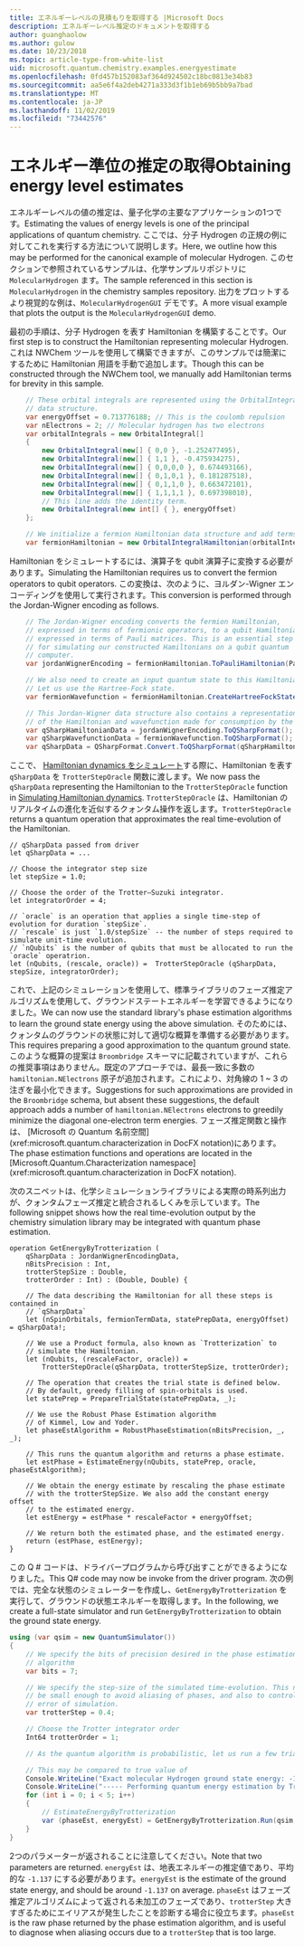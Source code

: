 ```yaml
---
title: エネルギーレベルの見積もりを取得する |Microsoft Docs
description: エネルギーレベル推定のドキュメントを取得する
author: guanghaolow
ms.author: gulow
ms.date: 10/23/2018
ms.topic: article-type-from-white-list
uid: microsoft.quantum.chemistry.examples.energyestimate
ms.openlocfilehash: 0fd457b152083af364d924502c18bc0813e34b83
ms.sourcegitcommit: aa5e6f4a2deb4271a333d3f1b1eb69b5bb9a7bad
ms.translationtype: MT
ms.contentlocale: ja-JP
ms.lasthandoff: 11/02/2019
ms.locfileid: "73442576"
---
```

# <a name="obtaining-energy-level-estimates"></a><span data-ttu-id="7c3e2-103">エネルギー準位の推定の取得</span><span class="sxs-lookup"><span data-stu-id="7c3e2-103">Obtaining energy level estimates</span></span>
<span data-ttu-id="7c3e2-104">エネルギーレベルの値の推定は、量子化学の主要なアプリケーションの1つです。</span><span class="sxs-lookup"><span data-stu-id="7c3e2-104">Estimating the values of energy levels is one of the principal applications of quantum chemistry.</span></span> <span data-ttu-id="7c3e2-105">ここでは、分子 Hydrogen の正規の例に対してこれを実行する方法について説明します。</span><span class="sxs-lookup"><span data-stu-id="7c3e2-105">Here, we outline how this may be performed for the canonical example of molecular Hydrogen.</span></span> <span data-ttu-id="7c3e2-106">このセクションで参照されているサンプルは、化学サンプルリポジトリに `MolecularHydrogen` ます。</span><span class="sxs-lookup"><span data-stu-id="7c3e2-106">The sample referenced in this section is `MolecularHydrogen` in the chemistry samples repository.</span></span> <span data-ttu-id="7c3e2-107">出力をプロットするより視覚的な例は、`MolecularHydrogenGUI` デモです。</span><span class="sxs-lookup"><span data-stu-id="7c3e2-107">A more visual example that plots the output is the `MolecularHydrogenGUI` demo.</span></span>

<span data-ttu-id="7c3e2-108">最初の手順は、分子 Hydrogen を表す Hamiltonian を構築することです。</span><span class="sxs-lookup"><span data-stu-id="7c3e2-108">Our first step is to construct the Hamiltonian representing molecular Hydrogen.</span></span> <span data-ttu-id="7c3e2-109">これは NWChem ツールを使用して構築できますが、このサンプルでは簡潔にするために Hamiltonian 用語を手動で追加します。</span><span class="sxs-lookup"><span data-stu-id="7c3e2-109">Though this can be constructed through the NWChem tool, we manually add Hamiltonian terms for brevity in this sample.</span></span>

```csharp
    // These orbital integrals are represented using the OrbitalIntegral
    // data structure.
    var energyOffset = 0.713776188; // This is the coulomb repulsion
    var nElectrons = 2; // Molecular hydrogen has two electrons
    var orbitalIntegrals = new OrbitalIntegral[]
    {
        new OrbitalIntegral(new[] { 0,0 }, -1.252477495),
        new OrbitalIntegral(new[] { 1,1 }, -0.475934275),
        new OrbitalIntegral(new[] { 0,0,0,0 }, 0.674493166),
        new OrbitalIntegral(new[] { 0,1,0,1 }, 0.181287518),
        new OrbitalIntegral(new[] { 0,1,1,0 }, 0.663472101),
        new OrbitalIntegral(new[] { 1,1,1,1 }, 0.697398010),
        // This line adds the identity term.
        new OrbitalIntegral(new int[] { }, energyOffset)
    };

    // We initialize a fermion Hamiltonian data structure and add terms to it.
    var fermionHamiltonian = new OrbitalIntegralHamiltonian(orbitalIntegrals).ToFermionHamiltonian();
```

<span data-ttu-id="7c3e2-110">Hamiltonian をシミュレートするには、演算子を qubit 演算子に変換する必要があります。</span><span class="sxs-lookup"><span data-stu-id="7c3e2-110">Simulating the Hamiltonian requires us to convert the fermion operators to qubit operators.</span></span> <span data-ttu-id="7c3e2-111">この変換は、次のように、ヨルダン-Wigner エンコーディングを使用して実行されます。</span><span class="sxs-lookup"><span data-stu-id="7c3e2-111">This conversion is performed through the Jordan-Wigner encoding as follows.</span></span>

```csharp
    // The Jordan-Wigner encoding converts the fermion Hamiltonian, 
    // expressed in terms of fermionic operators, to a qubit Hamiltonian,
    // expressed in terms of Pauli matrices. This is an essential step
    // for simulating our constructed Hamiltonians on a qubit quantum
    // computer.
    var jordanWignerEncoding = fermionHamiltonian.ToPauliHamiltonian(Pauli.QubitEncoding.JordanWigner);

    // We also need to create an input quantum state to this Hamiltonian.
    // Let us use the Hartree-Fock state.
    var fermionWavefunction = fermionHamiltonian.CreateHartreeFockState(nElectrons);

    // This Jordan-Wigner data structure also contains a representation 
    // of the Hamiltonian and wavefunction made for consumption by the Q# operations.
    var qSharpHamiltonianData = jordanWignerEncoding.ToQSharpFormat();
    var qSharpWavefunctionData = fermionWavefunction.ToQSharpFormat();
    var qSharpData = QSharpFormat.Convert.ToQSharpFormat(qSharpHamiltonianData, qSharpWavefunctionData);
```

<span data-ttu-id="7c3e2-112">ここで、 [Hamiltonian dynamics をシミュレート](xref:microsoft.quantum.libraries.standard.algorithms)する際に、Hamiltonian を表す `qSharpData` を `TrotterStepOracle` 関数に渡します。</span><span class="sxs-lookup"><span data-stu-id="7c3e2-112">We now pass the `qSharpData` representing the Hamiltonian to the `TrotterStepOracle` function in [Simulating Hamiltonian dynamics](xref:microsoft.quantum.libraries.standard.algorithms).</span></span> <span data-ttu-id="7c3e2-113">`TrotterStepOracle` は、Hamiltonian のリアルタイムの進化を近似するクォンタム操作を返します。</span><span class="sxs-lookup"><span data-stu-id="7c3e2-113">`TrotterStepOracle` returns a quantum operation that approximates the real time-evolution of the Hamiltonian.</span></span>

```qsharp
// qSharpData passed from driver
let qSharpData = ... 

// Choose the integrator step size
let stepSize = 1.0;

// Choose the order of the Trotter—Suzuki integrator.
let integratorOrder = 4;

// `oracle` is an operation that applies a single time-step of evolution for duration `stepSize`.
// `rescale` is just `1.0/stepSize` -- the number of steps required to simulate unit-time evolution.
// `nQubits` is the number of qubits that must be allocated to run the `oracle` operatrion.
let (nQubits, (rescale, oracle)) =  TrotterStepOracle (qSharpData, stepSize, integratorOrder);
```

<span data-ttu-id="7c3e2-114">これで、上記のシミュレーションを使用して、標準ライブラリのフェーズ推定アルゴリズムを使用して、グラウンドステートエネルギーを学習できるようになりました。</span><span class="sxs-lookup"><span data-stu-id="7c3e2-114">We can now use the standard library's phase estimation algorithms to learn the ground state energy using the above simulation.</span></span> <span data-ttu-id="7c3e2-115">そのためには、クォンタムのグラウンドの状態に対して適切な概算を準備する必要があります。</span><span class="sxs-lookup"><span data-stu-id="7c3e2-115">This requires preparing a good approximation to the quantum ground state.</span></span> <span data-ttu-id="7c3e2-116">このような概算の提案は `Broombridge` スキーマに記載されていますが、これらの推奨事項はありません。既定のアプローチでは、最長一致に多数の `hamiltonian.NElectrons` 原子が追加されます。これにより、対角線の 1 ~ 3 の注ぎを最小化できます。</span><span class="sxs-lookup"><span data-stu-id="7c3e2-116">Suggestions for such approximations are provided in the `Broombridge` schema, but absent these suggestions, the default approach adds a number of `hamiltonian.NElectrons` electrons to  greedily minimize the diagonal one-electron term energies.</span></span> <span data-ttu-id="7c3e2-117">フェーズ推定関数と操作は、 [Microsoft の Quantum 名前空間](xref:microsoft.quantum.characterization in DocFX notation)にあります。</span><span class="sxs-lookup"><span data-stu-id="7c3e2-117">The phase estimation functions and operations are located in the [Microsoft.Quantum.Characterization namespace](xref:microsoft.quantum.characterization in DocFX notation).</span></span>

<span data-ttu-id="7c3e2-118">次のスニペットは、化学シミュレーションライブラリによる実際の時系列出力が、クォンタムフェーズ推定と統合されるしくみを示しています。</span><span class="sxs-lookup"><span data-stu-id="7c3e2-118">The following snippet shows how the real time-evolution output by the chemistry simulation library may be integrated with quantum phase estimation.</span></span>

```qsharp
operation GetEnergyByTrotterization (
    qSharpData : JordanWignerEncodingData, 
    nBitsPrecision : Int, 
    trotterStepSize : Double, 
    trotterOrder : Int) : (Double, Double) {
    
    // The data describing the Hamiltonian for all these steps is contained in
    // `qSharpData`
    let (nSpinOrbitals, fermionTermData, statePrepData, energyOffset) = qSharpData!;
    
    // We use a Product formula, also known as `Trotterization` to
    // simulate the Hamiltonian.
    let (nQubits, (rescaleFactor, oracle)) = 
        TrotterStepOracle(qSharpData, trotterStepSize, trotterOrder);
    
    // The operation that creates the trial state is defined below.
    // By default, greedy filling of spin-orbitals is used.
    let statePrep = PrepareTrialState(statePrepData, _);
    
    // We use the Robust Phase Estimation algorithm
    // of Kimmel, Low and Yoder.
    let phaseEstAlgorithm = RobustPhaseEstimation(nBitsPrecision, _, _);
    
    // This runs the quantum algorithm and returns a phase estimate.
    let estPhase = EstimateEnergy(nQubits, statePrep, oracle, phaseEstAlgorithm);
    
    // We obtain the energy estimate by rescaling the phase estimate
    // with the trotterStepSize. We also add the constant energy offset
    // to the estimated energy.
    let estEnergy = estPhase * rescaleFactor + energyOffset;
    
    // We return both the estimated phase, and the estimated energy.
    return (estPhase, estEnergy);
}
```

<span data-ttu-id="7c3e2-119">この Q # コードは、ドライバープログラムから呼び出すことができるようになりました。</span><span class="sxs-lookup"><span data-stu-id="7c3e2-119">This Q# code may now be invoke from the driver program.</span></span> <span data-ttu-id="7c3e2-120">次の例では、完全な状態のシミュレーターを作成し、`GetEnergyByTrotterization` を実行して、グラウンドの状態エネルギーを取得します。</span><span class="sxs-lookup"><span data-stu-id="7c3e2-120">In the following, we create a full-state simulator and run `GetEnergyByTrotterization` to obtain the ground state energy.</span></span>

```csharp
using (var qsim = new QuantumSimulator())
{
    // We specify the bits of precision desired in the phase estimation 
    // algorithm
    var bits = 7;

    // We specify the step-size of the simulated time-evolution. This needs to
    // be small enough to avoid aliasing of phases, and also to control the
    // error of simulation.
    var trotterStep = 0.4;

    // Choose the Trotter integrator order
    Int64 trotterOrder = 1;

    // As the quantum algorithm is probabilistic, let us run a few trials.

    // This may be compared to true value of
    Console.WriteLine("Exact molecular Hydrogen ground state energy: -1.137260278.\n");
    Console.WriteLine("----- Performing quantum energy estimation by Trotter simulation algorithm");
    for (int i = 0; i < 5; i++)
    {
        // EstimateEnergyByTrotterization
        var (phaseEst, energyEst) = GetEnergyByTrotterization.Run(qsim, qSharpData, bits, trotterStep, trotterOrder).Result;
    }
}
```

<span data-ttu-id="7c3e2-121">2つのパラメーターが返されることに注意してください。</span><span class="sxs-lookup"><span data-stu-id="7c3e2-121">Note that two parameters are returned.</span></span> <span data-ttu-id="7c3e2-122">`energyEst` は、地表エネルギーの推定値であり、平均的な `-1.137` にする必要があります。</span><span class="sxs-lookup"><span data-stu-id="7c3e2-122">`energyEst` is the estimate of the ground state energy, and should be around `-1.137` on average.</span></span> <span data-ttu-id="7c3e2-123">`phaseEst` はフェーズ推定アルゴリズムによって返される未加工のフェーズであり、`trotterStep` 大きすぎるためにエイリアスが発生したことを診断する場合に役立ちます。</span><span class="sxs-lookup"><span data-stu-id="7c3e2-123">`phaseEst` is the raw phase returned by the phase estimation algorithm, and is useful to diagnose when aliasing occurs due to a `trotterStep` that is too large.</span></span>
